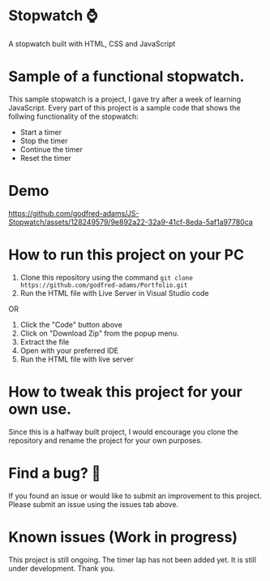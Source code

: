 # Stopwatch ⌚
A stopwatch built with  HTML, CSS and JavaScript

# Sample of a functional stopwatch. 
This sample stopwatch is a project, I gave try after a week of learning JavaScript. Every part of this project is a sample code that shows the follwing functionality of the stopwatch:

* Start a timer
* Stop the timer
* Continue the timer
* Reset the timer

# Demo

https://github.com/godfred-adams/JS-Stopwatch/assets/128249579/9e892a22-32a9-41cf-8eda-5af1a97780ca

# How to run this project on your PC

1. Clone this repository using  the command
```git clone https://github.com/godfred-adams/Portfolio.git```
3. Run the HTML file with Live Server in Visual Studio code

OR

1. Click the "Code" button above
2. Click on "Download Zip" from the popup menu.
3. Extract the file
4. Open with your preferred IDE
5. Run the HTML file with live server

# How to tweak this project for your own use.
Since this is a halfway built project, I would encourage you clone the repository and rename the project for your own purposes.

# Find a bug? 🐛
If you found an issue or would like to submit an improvement to this project. Please submit an issue using the issues tab above.   

# Known issues (Work in progress)
This project is still ongoing.
The timer lap has not been added yet. It is still under development. 
Thank you.
